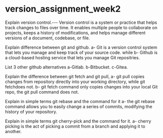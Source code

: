 # version_assignment_week2
Explain version control.--- Version control is a system or practice that helps track changes to files over time. 
It enables multiple people to collaborate on projects, keeps a history of modifications, and helps manage different 
versions of a document, codebase, or file.

Explain difference between git and github.
a- Git is a version control system that lets you manage and keep track of your source code. 
while
b- Github is a cloud-based hosting service that lets you manage Git repositries.


List 3 other github alternatives
a-Gitlab.
b-Bitbucket.
c-Gitea.

Explain the difference between git fetch and git pull,
a- git pull copies changes from repository directly into your working directory, while git fetchdoes not.
b- git fetch command only copies changes into your local Git repo, the git pull command does not.

Explain in simple terms git rebase and the command for it 
a- the git rebase command allows you to easily change a series of commits, modifying the history of your repository.

Explain in simple terms git cherry-pick and the command for it.
a- cherry picking is the act of picking a commit from a branch and applying it to another.
